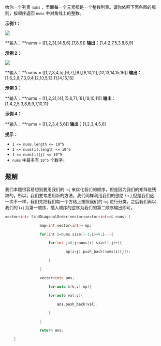 给你一个列表 `nums` ，里面每一个元素都是一个整数列表。请你依照下面各图的规则，按顺序返回 `nums` 中对角线上的整数。

**示例 1：**

**![](https://assets.leetcode-cn.com/aliyun-lc-upload/uploads/2020/04/23/sample_1_1784.png)**

**输入：**nums = [[1,2,3],[4,5,6],[7,8,9]]
**输出：**[1,4,2,7,5,3,8,6,9]

**示例 2：**

**![](https://assets.leetcode-cn.com/aliyun-lc-upload/uploads/2020/04/23/sample_2_1784.png)**

**输入：**nums = [[1,2,3,4,5],[6,7],[8],[9,10,11],[12,13,14,15,16]]
**输出：**[1,6,2,8,7,3,9,4,12,10,5,13,11,14,15,16]

**示例 3：**

**输入：**nums = [[1,2,3],[4],[5,6,7],[8],[9,10,11]]
**输出：**[1,4,2,5,3,8,6,9,7,10,11]

**示例 4：**

**输入：**nums = [[1,2,3,4,5,6]]
**输出：**[1,2,3,4,5,6]

**提示：**

- `1 <= nums.length <= 10^5`
- `1 <= nums[i].length <= 10^5`
- `1 <= nums[i][j] <= 10^9`
- `nums` 中最多有 `10^5` 个数字。

## 题解
我们本题很容易想到要用我们的 i+j 来优化我们的顺序，但是因为我们的矩阵是残缺的，所以，我们要考虑用新的方法，我们同样利用我们的思路 $i+j$,但是我们这一次不一样，我们先把我们每一个方格上按照我们的 i+j 进行分类，之后我们再以我们的 i+j 为第一顺序，插入顺序的逆序为我们的第二顺序输出即可。

```cpp
vector<int> findDiagonalOrder(vector<vector<int>>& nums) {

                map<int,vector<int>> mp;

                for(int i=nums.size()-1;i>=0;i--){

                    for(int j=0;j<nums[i].size();j++){

                            mp[i+j].push_back(nums[i][j]);

                    }

                }

                vector<int> ans;

	                for(auto &[k,v]:mp){

                    for(auto val:v){

                        ans.push_back(val);

                    }

                }

                return ans;

    }
```